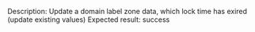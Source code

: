 Description: Update a domain label zone data, which lock time has exired (update existing values)
Expected result: success